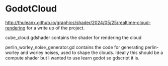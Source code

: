 # GodotCloud

http://thuleanx.github.io/graphics/shader/2024/05/25/realtime-cloud-rendering for a write up of the project.
 
cube_cloud.gdshader contains the shader for rendering the cloud

perlin_worley_noise_generator.gd contains the code for generating perlin-worley and worley noises, used to shape the clouds. Ideally this should be a compute shader but I wanted to use learn godot so gdscript it is.
